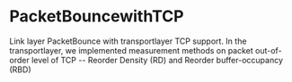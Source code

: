 # PacketBouncewithTCP
Link layer PacketBounce with transportlayer TCP support.
In the transportlayer, we implemented measurement methods on packet out-of-order level of TCP -- Reorder Density (RD) and Reorder buffer-occupancy (RBD)
